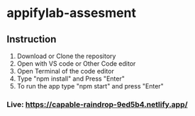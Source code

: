 
# appifylab-assesment

## Instruction
1. Download or Clone the repository
2. Open with VS code or Other Code editor
3. Open Terminal of the code editor
4. Type "npm install" and Press "Enter"
5. To run the app type "npm start" and press "Enter"


### Live: https://capable-raindrop-9ed5b4.netlify.app/
